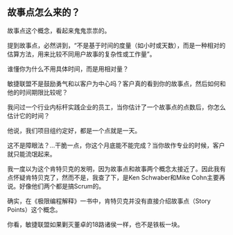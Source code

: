 ## 故事点怎么来的？

故事点这个概念，看起来鬼鬼祟祟的。

提到故事点，必然讲到，“不是基于时间的度量（如小时或天数），而是一种相对的估算方法，用来比较不同用户故事的复杂性或工作量”。

谁懂你为什么不用具体时间，而是用相对量？

敏捷联盟不是鼓励勇气和以客户为中心吗？客户真的看到你的故事点，然后如何和他的时间期限比较呢？

我问过一个行业内标杆实践企业的员工，当你估计了一个故事点的点数后，你怎么估计它的时间？

他说，我们项目组约定好，都是一个点就是一天。

这不是障眼法？...干脆一点，你这个月底能不能完成？当你故作专业的时候，客户就只能流氓起来。

我一度以为这个肯特贝克的发明，因为故事点和故事两个概念太接近了。因此我有点怀疑肯特贝克了，然而不是，我查了下，是Ken Schwaber和Mike Cohn主要再说。好像他们两个都是搞Scrum的。

确实，在《极限编程解释》一书中，肯特贝克并没有直接介绍故事点（Story Points）这个概念。

你看，敏捷联盟如果剿灭董卓的18路诸侯一样，也不是铁板一块。
